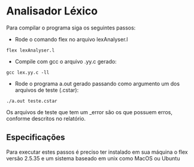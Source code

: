 # Analisador Léxico
Para compilar o programa siga os seguintes passos:
- Rode o comando flex no arquivo lexAnalyser.l

```flex lexAnalyser.l```

- Compile com gcc o arquivo .yy.c gerado:

```gcc lex.yy.c -ll  ```

- Rode o programa a.out gerado passando como argumento um dos arquivos de teste (.cstar):

```./a.out teste.cstar```

Os arquivos de teste que tem um _error são os que possuem erros, conforme descritos no relatório.

## Especificações
Para executar estes passos é preciso ter instalado em sua máquina o flex versão 2.5.35 e um sistema baseado em unix
como MacOS ou Ubuntu